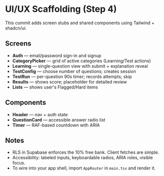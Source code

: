 # UI/UX Scaffolding (Step 4)

This commit adds screen stubs and shared components using Tailwind + shadcn/ui.

## Screens
- **Auth** — email/password sign-in and signup
- **CategoryPicker** — grid of active categories (Learning/Test actions)
- **Learning** — single-question view with submit + explanation reveal
- **TestConfig** — choose number of questions; creates session
- **TestRun** — per-question 90s timer; records attempts; skip
- **Results** — shows score; placeholder for detailed review
- **Lists** — shows user's Flagged/Hard items

## Components
- **Header** — nav + auth state
- **QuestionCard** — accessible answer radio list
- **Timer** — RAF-based countdown with ARIA

## Notes
- RLS in Supabase enforces the 10% free bank. Client fetches are simple.
- Accessibility: labeled inputs, keyboardable radios, ARIA roles, visible focus.
- To wire into your app shell, import `AppRouter` in `main.tsx` and render it.

